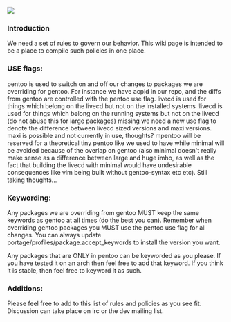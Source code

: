 <a href="http://pentoo.ch"><img src="https://github.com/pentoo/pentoo-overlay/wiki/images/pentoo1.png"></a>
### Introduction
We need a set of rules to govern our behavior. This wiki page is intended to be a place to compile such policies in one place.

### USE flags:
pentoo is used to switch on and off our changes to packages we are overriding for gentoo. For instance we have acpid in our repo, and the diffs from gentoo are controlled with the pentoo use flag. livecd is used for things which belong on the livecd but not on the installed systems !livecd is used for things which belong on the running systems but not on the livecd (do not abuse this for large packages) missing we need a new use flag to denote the difference between livecd sized versions and maxi versions. maxi is possible and not currently in use, thoughts? mpentoo will be reserved for a theoretical tiny pentoo like we used to have while minimal will be avoided because of the overlap on gentoo (also minimal doesn't really make sense as a difference between large and huge imho, as well as the fact that building the livecd with minimal would have undesirable consequences like vim being built without gentoo-syntax etc etc). Still taking thoughts...

### Keywording:
Any packages we are overriding from gentoo MUST keep the same keywords as gentoo at all times (do the best you can). Remember when overriding gentoo packages you MUST use the pentoo use flag for all changes. You can always update portage/profiles/package.accept_keywords to install the version you want.

Any packages that are ONLY in pentoo can be keyworded as you please. If you have tested it on an arch then feel free to add that keyword. If you think it is stable, then feel free to keyword it as such.

### Additions:
Please feel free to add to this list of rules and policies as you see fit. Discussion can take place on irc or the dev mailing list.